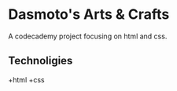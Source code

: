 # Dasmoto's Arts & Crafts
A codecademy project focusing on html and css.

## Technoligies
+html
+css